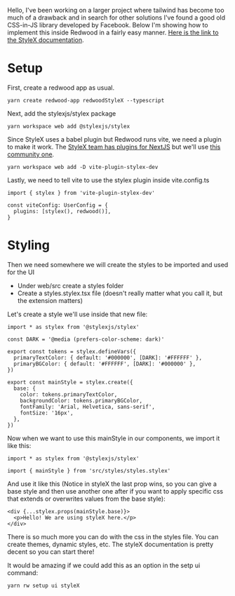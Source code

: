 Hello, I've been working on a larger project where tailwind has become too much of a drawback and in search for other solutions I've found a good old CSS-in-JS library developed by Facebook. Below I'm showing how to implement this inside Redwood in a fairly easy manner. [Here is the link to the StyleX documentation](https://stylexjs.com/docs/learn/installation/).

# Setup

First, create a redwood app as usual.
```
yarn create redwood-app redwoodStyleX --typescript
```
Next, add the stylexjs/stylex package
```
yarn workspace web add @stylexjs/stylex
```
Since StyleX uses a babel plugin but Redwood runs vite, we need a plugin to make it work. The [StyleX team has plugins for NextJS](https://stylexjs.com/docs/learn/ecosystem/) but we'll use [this community one](https://www.npmjs.com/package/vite-plugin-stylex-dev).
```
yarn workspace web add -D vite-plugin-stylex-dev
```
Lastly, we need to tell vite to use the stylex plugin inside vite.config.ts
```
import { stylex } from 'vite-plugin-stylex-dev'

const viteConfig: UserConfig = {
  plugins: [stylex(), redwood()],
}
```

# Styling

Then we need somewhere we will create the styles to be imported and used for the UI

* Under web/src create a styles folder
* Create a styles.stylex.tsx file (doesn't really matter what you call it, but the extension matters)

Let's create a style we'll use inside that new file:
```
import * as stylex from '@stylexjs/stylex'

const DARK = '@media (prefers-color-scheme: dark)'

export const tokens = stylex.defineVars({
  primaryTextColor: { default: '#000000', [DARK]: '#FFFFFF' },
  primaryBGColor: { default: '#FFFFFF', [DARK]: '#000000' },
})

export const mainStyle = stylex.create({
  base: {
    color: tokens.primaryTextColor,
    backgroundColor: tokens.primaryBGColor,
    fontFamily: 'Arial, Helvetica, sans-serif',
    fontSize: '16px',
  },
})
```
Now when we want to use this mainStyle in our components, we import it like this:
```
import * as stylex from '@stylexjs/stylex'

import { mainStyle } from 'src/styles/styles.stylex'
```
And use it like this (Notice in styleX the last prop wins, so you can give a base style and then use another one after if you want to apply specific css that extends or overwrites values from the base style):
```
<div {...stylex.props(mainStyle.base)}>
  <p>Hello! We are using styleX here.</p>
</div>
```

There is so much more you can do with the css in the styles file. You can create themes, dynamic styles, etc. The styleX documentation is pretty decent so you can start there!

It would be amazing if we could add this as an option in the setp ui command:
```
yarn rw setup ui styleX
```

